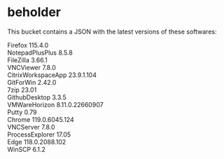 # beholder
This bucket contains a JSON with the latest versions of these softwares:

Firefox            115.4.0          
NotepadPlusPlus    8.5.8            
FileZilla          3.66.1           
VNCViewer          7.8.0            
CitrixWorkspaceApp 23.9.1.104       
GitForWin          2.42.0           
7zip               23.01            
GithubDesktop      3.3.5            
VMWareHorizon      8.11.0.22660907  
Putty              0.79             
Chrome             119.0.6045.124   
VNCServer          7.8.0            
ProcessExplorer    17.05            
Edge               118.0.2088.102   
WinSCP             6.1.2            



